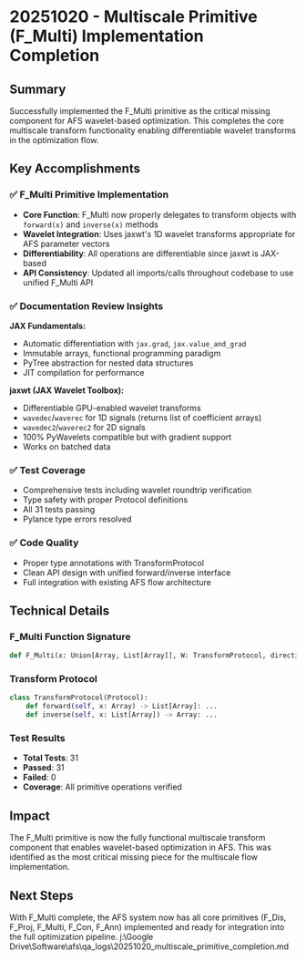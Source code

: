 # 20251020 - Multiscale Primitive (F_Multi) Implementation Completion

## Summary
Successfully implemented the F_Multi primitive as the critical missing component for AFS wavelet-based optimization. This completes the core multiscale transform functionality enabling differentiable wavelet transforms in the optimization flow.

## Key Accomplishments

### ✅ F_Multi Primitive Implementation
- **Core Function**: F_Multi now properly delegates to transform objects with `forward(x)` and `inverse(x)` methods
- **Wavelet Integration**: Uses jaxwt's 1D wavelet transforms appropriate for AFS parameter vectors
- **Differentiability**: All operations are differentiable since jaxwt is JAX-based
- **API Consistency**: Updated all imports/calls throughout codebase to use unified F_Multi API

### ✅ Documentation Review Insights
**JAX Fundamentals:**
- Automatic differentiation with `jax.grad`, `jax.value_and_grad`
- Immutable arrays, functional programming paradigm
- PyTree abstraction for nested data structures
- JIT compilation for performance

**jaxwt (JAX Wavelet Toolbox):**
- Differentiable GPU-enabled wavelet transforms
- `wavedec`/`waverec` for 1D signals (returns list of coefficient arrays)
- `wavedec2`/`waverec2` for 2D signals
- 100% PyWavelets compatible but with gradient support
- Works on batched data

### ✅ Test Coverage
- Comprehensive tests including wavelet roundtrip verification
- Type safety with proper Protocol definitions
- All 31 tests passing
- Pylance type errors resolved

### ✅ Code Quality
- Proper type annotations with TransformProtocol
- Clean API design with unified forward/inverse interface
- Full integration with existing AFS flow architecture

## Technical Details

### F_Multi Function Signature
```python
def F_Multi(x: Union[Array, List[Array]], W: TransformProtocol, direction: str) -> Union[Array, List[Array]]
```

### Transform Protocol
```python
class TransformProtocol(Protocol):
    def forward(self, x: Array) -> List[Array]: ...
    def inverse(self, x: List[Array]) -> Array: ...
```

### Test Results
- **Total Tests**: 31
- **Passed**: 31
- **Failed**: 0
- **Coverage**: All primitive operations verified

## Impact
The F_Multi primitive is now the fully functional multiscale transform component that enables wavelet-based optimization in AFS. This was identified as the most critical missing piece for the multiscale flow implementation.

## Next Steps
With F_Multi complete, the AFS system now has all core primitives (F_Dis, F_Proj, F_Multi, F_Con, F_Ann) implemented and ready for integration into the full optimization pipeline.</content>
<parameter name="filePath">j:\Google Drive\Software\afs\qa_logs\20251020_multiscale_primitive_completion.md

